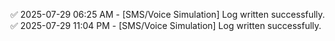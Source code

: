 ✅ 2025-07-29 06:25 AM - [SMS/Voice Simulation] Log written successfully.
✅ 2025-07-29 11:04 PM - [SMS/Voice Simulation] Log written successfully.
